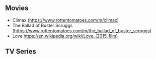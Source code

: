 ## Movies

- Climax (https://www.rottentomatoes.com/m/climax)
- The Ballad of Buster Scruggs (https://www.rottentomatoes.com/m/the_ballad_of_buster_scruggs)
- Love https://en.wikipedia.org/wiki/Love_(2015_film)
## TV Series
